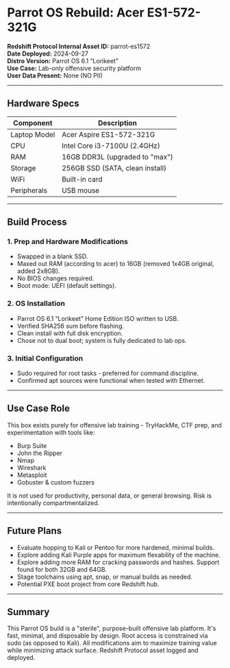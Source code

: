 # Parrot OS Rebuild: Acer ES1-572-321G

**Redshift Protocol Internal Asset ID:** parrot-es1572  
**Date Deployed:** 2024-09-27  
**Distro Version:** Parrot OS 6.1 “Lorikeet”  
**Use Case:** Lab-only offensive security platform  
**User Data Present:** None (NO PII)

---

## Hardware Specs

| Component       | Description                     |
|----------------|---------------------------------|
| Laptop Model    | Acer Aspire ES1-572-321G         |
| CPU             | Intel Core i3-7100U (2.4GHz)     |
| RAM             | 16GB DDR3L (upgraded to "max")   |
| Storage         | 256GB SSD (SATA, clean install)  |
| WiFi            | Built-in card                    |
| Peripherals     | USB mouse                        |

---

## Build Process

### 1. **Prep and Hardware Modifications**
- Swapped in a blank SSD.
- Maxed out RAM (according to acer) to 16GB (removed 1x4GB original, added 2x8GB).
- No BIOS changes required.
- Boot mode: UEFI (default settings).

### 2. **OS Installation**
- Parrot OS 6.1 “Lorikeet” Home Edition ISO written to USB.
- Verified SHA256 sum before flashing.
- Clean install with full disk encryption.
- Chose not to dual boot; system is fully dedicated to lab ops.

### 3. **Initial Configuration**

- Sudo required for root tasks - preferred for command discipline.
- Confirmed apt sources were functional when tested with Ethernet.

---

## Use Case Role

This box exists purely for offensive lab training - TryHackMe, CTF prep, and experimentation with tools like:
- Burp Suite
- John the Ripper
- Nmap
- Wireshark
- Metasploit
- Gobuster & custom fuzzers

It is *not* used for productivity, personal data, or general browsing. Risk is intentionally compartmentalized.

---

## Future Plans
- Evaluate hopping to Kali or Pentoo for more hardened, minimal builds.
- Explore adding Kali Purple apps for maximum flexability of the machine.
- Explore adding more RAM for cracking passwords and hashes. Support found for both 32GB and 64GB.
- Stage toolchains using apt, snap, or manual builds as needed.
- Potential PXE boot project from core Redshift hub.

---

## Summary

This Parrot OS build is a "sterile", purpose-built offensive lab platform. It's fast, minimal, and disposable by design. Root access is constrained via sudo (as opposed to Kali). All modifications aim to maximize training value while minimizing attack surface. Redshift Protocol asset logged and deployed.
